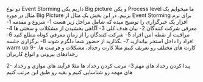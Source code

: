 دو نوع Event Storming داریم یکی Big picture  و یکی Process level
ما میخوایم یک مثال در مورد Big Picture بزنیم. 
در این بخش یک مثال از Event Storming برای نرم افزار یک خبرگزاری را توضیح میده
که شامل مراحل زیر هست
1- شروع و مقدمه
	1- معرفی شرکت کنندگان
	2- بیان هدف کلی
	3- آگاهی بخشیدن از مشکلات و سختی ها
	4- مراقبت از نقطه امن افراد
	5- شرکت کنندگان را از زمان معرفی کوتاه مطلع کنید
	6- افراد را داخل استخر بیاندازید
	7- بگذارید از حضور شما دلگرم شوند
	8- برگزاری جلسه warm up
	9- کارت های مختلف رو تعریف کنیم مثلا کارت رخداد، مشکلات و فرصت ها، رخدادهای بیرونی و انواع کاربران

2- پیدا کردن رخداد های مهم
3- مرتب کردن رخداد ها مثلا فرآیند های موازی و رخداد های مهمه رو شناسایی کنیم و بقیه رو طبق این مرتب کنیم 

